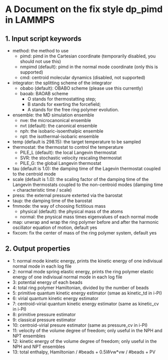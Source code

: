 # A Document on the fix style dp_pimd in LAMMPS

## 1. Input script keywords
- method: the method to use
  - pimd: pimd in the Cartesian coordinate (temporarily disabled, you should not use this)
  - nmpimd (default): pimd in the normal mode coordinate (only this is supported)
  - cmd: centroid molecular dynamics (disabled, not supported)
- integrator: the splitting scheme of the integrator
  - obabo (default): OBABO scheme (please use this currently)
  - baoab: BAOAB scheme
    - O stands for thermostatting step; 
    - B stands for exerting the forcefield; 
    - A stands for the free ring polymer evolution.
- ensemble: the MD simulation ensemble
  - nve: the microcanonical ensemble
  - nvt (default): the canonical ensemble
  - nph: the isobaric-isoenthalpic ensemble
  - npt: the isothermal-isobaric ensemble
- temp (default is 298.15): the target temperature to be sampled
- thermostat: the thermostat to control the temperature
  - PILE_L (default): the local Langevin thermostat
  - SVR: the stochastic velocity rescaling thermostat
  - PILE_G: the global Langevin thermostat
- tau (default is 1.0): the damping time of the Lagevin thermostat coupled to the centroid mode
- scale (default is 1.0): the scaling factor of the damping time of the Langevin thermostats coupled to the non-centroid modes (damping time = characteristic time / scale)
- press: the external pressure exterted via the barostat
- taup: the damping time of the barostat
- fmmode: the way of choosing fictitious mass
  - physical (default): the physical mass of the atoms
  - normal: the pnysical mass times eigenvalues of each normal mode
- map: unwrap and wrap the ring polymer before and after the harmonic oscillator equation of motion, default yes
- fixcom: fix the center of mass of the ring polymer system, default yes

## 2. Output properties
- 1: normal mode kinetic energy, prints the kinetic energy of one indivisual normal mode in each log file
- 2: normal mode spring elastic energy, prints the ring polymer elastic energy of one indivisual normal mode in each log file
- 3: potential energy of each beads
- 4: total ring polymer Hamiltonian, divided by the number of beads
- 5: primitive quantum kinetic energy estimator (smae as kinetic_td in i-PI)
- 6: virial quantum kinetic energy estimator
- 7: centroid-virial quantum kinetic energy estimator (same as kinetic_cv in i-PI)
- 8: primitive pressure estimator
- 9: classical pressure estimator
- 10: centroid-virial presure estimator (same as pressure_cv in i-PI)
- 11: velocity of the volume degree of freedom; only useful in the NPH and NPT ensembles
- 12: kinetic energy of the volume degree of freedom; only useful in the NPH and NPT ensembles
- 13: total enthalpy, Hamiltonian / #beads + 0.5*W*vw*vw / #beads + PV
